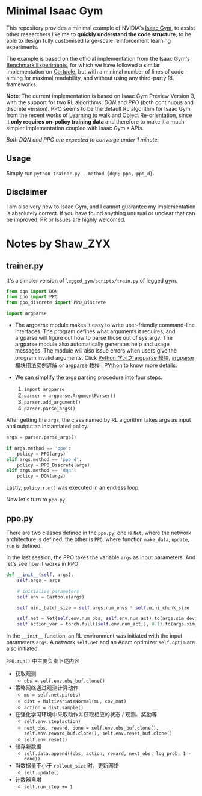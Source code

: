 # Minimal Isaac Gym
This repository provides a minimal example of NVIDIA's [Isaac Gym](https://developer.nvidia.com/isaac-gym), to assist other researchers like me to **quickly understand the code structure**, to be able to design fully customised large-scale reinforcement learning experiments.

The example is based on the official implementation from the Isaac Gym's [Benchmark Experiments](https://github.com/NVIDIA-Omniverse/IsaacGymEnvs), for which we have followed a similar implementation on [Cartpole](https://github.com/NVIDIA-Omniverse/IsaacGymEnvs/blob/main/isaacgymenvs/tasks/cartpole.py), but with a minimal number of lines of code aiming for maximal readability, and without using any third-party RL frameworks. 

**Note**: The current implementation is based on Isaac Gym Preview Version 3, with the support for two RL algorithms: *DQN* and *PPO* (both continuous and discrete version). PPO seems to be the default RL algorithm for Isaac Gym from the recent works of [Learning to walk](https://arxiv.org/abs/2109.11978) and [Object Re-orientation](https://arxiv.org/abs/2111.03043), since it **only requires on-policy training data** and therefore to make it a much simpler implementation coupled with Isaac Gym's APIs. 

*Both DQN and PPO are expected to converge under 1 minute.*

## Usage
Simply run `python trainer.py --method {dqn; ppo, ppo_d}`.

## Disclaimer
I am also very new to Isaac Gym, and I cannot guarantee my implementation is absolutely correct. If you have found anything unusual or unclear that can be improved, PR or Issues are highly welcomed.

# Notes by Shaw_ZYX

## trainer.py

It's a simpler version of `legged_gym/scripts/train.py` of legged gym.

``` python
from dqn import DQN
from ppo import PPO
from ppo_discrete import PPO_Discrete

import argparse
```

* The argparse module makes it easy to write user-friendly command-line interfaces. The program defines what arguments 
it requires, and argparse will figure out how to parse those out of sys.argv. The argparse module also automatically 
generates help and usage messages. The module will also issue errors when users give the program invalid arguments.
Click [Python 学习之 argparse 模块](https://zhuanlan.zhihu.com/p/28871131), [argparse 模块用法实例详解](https://zhuanlan.zhihu.com/p/56922793) 
or [argparse 教程 | PYthon](https://docs.python.org/zh-cn/3/howto/argparse.html) to know more details.

* We can simplify the args parsing procedure into four steps:
  1. `import argparse` 
  2. `parser = argparse.ArgumentParser()`
  3. `parser.add_argument()`
  4. `parser.parse_args()`

After getting the `args`, the class named by RL algorithm takes args as input and output an instantiated policy.

```python
args = parser.parse_args()

if args.method == 'ppo':
    policy = PPO(args)
elif args.method == 'ppo_d':
    policy = PPO_Discrete(args)
elif args.method == 'dqn':
    policy = DQN(args)
```

Lastly, `policy.run()` was executed in an endless loop.

Now let's turn to `ppo.py`

## ppo.py

There are two classes defined in the `ppo.py`: one is `Net`, where the network architecture is defined, the other is `PPO`, 
where function `make_data`, `update`, `run` is defined.

In the last session, the PPO takes the variable `args` as input parameters. And let's see how it works in PPO:

```python
def __init__(self, args):
    self.args = args

    # initialise parameters
    self.env = Cartpole(args)

    self.mini_batch_size = self.args.num_envs * self.mini_chunk_size

    self.net = Net(self.env.num_obs, self.env.num_act).to(args.sim_device)
    self.action_var = torch.full((self.env.num_act,), 0.1).to(args.sim_device)
```

In the `__init__` function, an RL environment was initiated with the input parameters `args`.
A network `self.net` and an Adam optimizer `self.optim` are also initiated.

`PPO.run()` 中主要负责下述内容
* 获取观测
  * `obs = self.env.obs_buf.clone()`
* 策略网络通过观测计算动作 
  * `mu = self.net.pi(obs)`
  * `dist = MultivariateNormal(mu, cov_mat)`
  * `action = dist.sample()`
* 在强化学习环境中采取动作并获取相应的状态 / 观测、奖励等 
  * `self.env.step(action)`
  * `next_obs, reward, done = self.env.obs_buf.clone(), self.env.reward_buf.clone(), self.env.reset_buf.clone()`
  * `self.env.reset()`
* 储存新数据
  * `self.data.append((obs, action, reward, next_obs, log_prob, 1 - done))`
* 当数据量不小于 `rollout_size` 时，更新网络 
  * `self.update()`
* 计数器自增
  * `self.run_step += 1`




